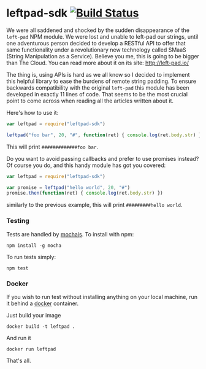 # leftpad-sdk [![Build Status](https://travis-ci.org/ayc/leftpad-sdk.svg?branch=master)](https://travis-ci.org/ayc/leftpad-sdk)

We were all saddened and shocked by the sudden disappearance of the `left-pad` NPM module. We were lost and unable to left-pad our strings, until one adventurous person decided to develop a RESTful API to offer that same functionality under a revolutionary new technology called SMaaS (String Manipulation as a Service). Believe you me, this is going to be bigger than The Cloud. You can read more about it on its site: http://left-pad.io/

The thing is, using APIs is hard as we all know so I decided to implement this helpful library to ease the burdens of remote string padding. To ensure backwards compatibility with the original `left-pad` this module has been developed in exactly 11 lines of code. That seems to be the most crucial point to come across when reading all the articles written about it.

Here's how to use it:

```javascript
var leftpad = require("leftpad-sdk")

leftpad("foo bar", 20, "#", function(ret) { console.log(ret.body.str) })
```

This will print `#############foo bar`.

Do you want to avoid passing callbacks and prefer to use promises instead? Of course you do, and this handy module has got you covered:

```javascript
var leftpad = require("leftpad-sdk")

var promise = leftpad("hello world", 20, "#")
promise.then(function(ret) { console.log(ret.body.str) })
```
similarly to the previous example, this will print `#########hello world`.

### Testing

Tests are handled by [mochajs](http://mochajs.org/). To install with npm:
```
npm install -g mocha
```

To run tests simply:
```
npm test
```

### Docker

If you wish to run test without installing anything on your local machine, run it behind a [docker](https://www.docker.com/) container. 

Just build your image
```
docker build -t leftpad .
```

And run it
```
docker run leftpad
```

That's all.
